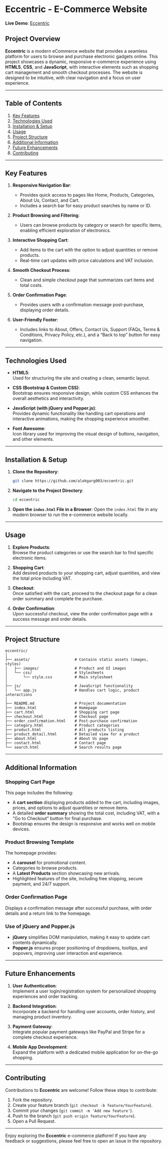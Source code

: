 # Eccentric - E-Commerce Website

**Live Demo**: [Eccentric](https://alokgarg003.github.io/eccentric/)

## Project Overview

**Eccentric** is a modern eCommerce website that provides a seamless platform for users to browse and purchase electronic gadgets online. This project showcases a dynamic, responsive e-commerce experience using **HTML5**, **CSS**, and **JavaScript**, with interactive elements such as shopping cart management and smooth checkout processes. The website is designed to be intuitive, with clear navigation and a focus on user experience.

---

## Table of Contents

1. [Key Features](#key-features)
2. [Technologies Used](#technologies-used)
3. [Installation & Setup](#installation--setup)
4. [Usage](#usage)
5. [Project Structure](#project-structure)
6. [Additional Information](#additional-information)
7. [Future Enhancements](#future-enhancements)
8. [Contributing](#contributing)

---

## Key Features

1. **Responsive Navigation Bar**:
   - Provides quick access to pages like Home, Products, Categories, About Us, Contact, and Cart.
   - Includes a search bar for easy product searches by name or ID.
   
2. **Product Browsing and Filtering**:
   - Users can browse products by category or search for specific items, enabling efficient exploration of electronics.

3. **Interactive Shopping Cart**:
   - Add items to the cart with the option to adjust quantities or remove products.
   - Real-time cart updates with price calculations and VAT inclusion.

4. **Smooth Checkout Process**:
   - Clean and simple checkout page that summarizes cart items and total costs.

5. **Order Confirmation Page**:
   - Provides users with a confirmation message post-purchase, displaying order details.

6. **User-Friendly Footer**:
   - Includes links to About, Offers, Contact Us, Support (FAQs, Terms & Conditions, Privacy Policy, etc.), and a “Back to top” button for easy navigation.

---

## Technologies Used

- **HTML5**:  
  Used for structuring the site and creating a clean, semantic layout.
  
- **CSS (Bootstrap & Custom CSS)**:  
  Bootstrap ensures responsive design, while custom CSS enhances the overall aesthetics and interactivity.
  
- **JavaScript (with jQuery and Popper.js)**:  
  Provides dynamic functionality like handling cart operations and interactive animations, making the shopping experience smoother.

- **Font Awesome**:  
  Icon library used for improving the visual design of buttons, navigation, and other elements.

---

## Installation & Setup

1. **Clone the Repository**:
   ```bash
   git clone https://github.com/alokgarg003/eccentric.git
   ```

2. **Navigate to the Project Directory**:
   ```bash
   cd eccentric
   ```

3. **Open the `index.html` File in a Browser**:
   Open the `index.html` file in any modern browser to run the e-commerce website locally.

---

## Usage

1. **Explore Products**:  
   Browse the product categories or use the search bar to find specific electronic items.

2. **Shopping Cart**:  
   Add desired products to your shopping cart, adjust quantities, and view the total price including VAT.

3. **Checkout**:  
   Once satisfied with the cart, proceed to the checkout page for a clean order summary and complete the purchase.

4. **Order Confirmation**:  
   Upon successful checkout, view the order confirmation page with a success message and order details.

---

## Project Structure

```plaintext
eccentric/
│
├── assets/                    # Contains static assets (images, styles)
│   ├── images/                # Product and UI images
│   └── css/                   # Stylesheets
│       └── style.css          # Main stylesheet
│
├── js/                        # JavaScript functionality
│   └── app.js                 # Handles cart logic, product interactions
│
├── README.md                  # Project documentation
├── index.html                 # Homepage
├── cart.html                  # Shopping cart page
├── checkout.html              # Checkout page
├── order_confirmation.html    # Post-purchase confirmation
├── category.html              # Product categories
├── product.html               # All products listing
├── product_detail.html        # Detailed view for a product
├── about.html                 # About Us page
├── contact.html               # Contact page
└── search.html                # Search results page
```

---

## Additional Information

### Shopping Cart Page

This page includes the following:
- A **cart section** displaying products added to the cart, including images, prices, and options to adjust quantities or remove items.
- A detailed **order summary** showing the total cost, including VAT, with a "Go to Checkout" button for final purchase.
- Bootstrap ensures the design is responsive and works well on mobile devices.

### Product Browsing Template

The homepage provides:
- A **carousel** for promotional content.
- Categories to browse products.
- A **Latest Products** section showcasing new arrivals.
- Highlighted features of the site, including free shipping, secure payment, and 24/7 support.

### Order Confirmation Page

Displays a confirmation message after successful purchase, with order details and a return link to the homepage.

### Use of jQuery and Popper.js

- **jQuery** simplifies DOM manipulation, making it easy to update cart contents dynamically.
- **Popper.js** ensures proper positioning of dropdowns, tooltips, and popovers, improving user interaction and experience.

---

## Future Enhancements

1. **User Authentication**:  
   Implement a user login/registration system for personalized shopping experiences and order tracking.

2. **Backend Integration**:  
   Incorporate a backend for handling user accounts, order history, and managing product inventory.

3. **Payment Gateway**:  
   Integrate popular payment gateways like PayPal and Stripe for a complete checkout experience.

4. **Mobile App Development**:  
   Expand the platform with a dedicated mobile application for on-the-go shopping.

---

## Contributing

Contributions to **Eccentric** are welcome! Follow these steps to contribute:

1. Fork the repository.
2. Create your feature branch (`git checkout -b feature/YourFeature`).
3. Commit your changes (`git commit -m 'Add new feature'`).
4. Push to the branch (`git push origin feature/YourFeature`).
5. Open a Pull Request.

---



Enjoy exploring the **Eccentric** e-commerce platform! If you have any feedback or suggestions, please feel free to open an issue in the repository.
